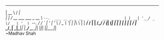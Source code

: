  _____                     _____                                 
|  __ \                   /  ___|                                
| |  \/_ __ ___  ___ _ __ \ `--.  ___ __ _ _ __  _ __   ___ _ __ 
| | __| '__/ _ \/ _ \ '_ \ `--. \/ __/ _` | '_ \| '_ \ / _ \ '__|
| |_\ \ | |  __/  __/ | | /\__/ / (_| (_| | | | | | | |  __/ |   
 \____/_|  \___|\___|_| |_\____/ \___\__,_|_| |_|_| |_|\___|_|   
                                                             ~Madhav Shah            

